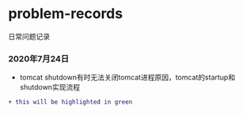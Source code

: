 # problem-records
日常问题记录
### 2020年7月24日
- tomcat shutdown有时无法关闭tomcat进程原因，tomcat的startup和shutdown实现流程

```diff
+ this will be highlighted in green 
```

